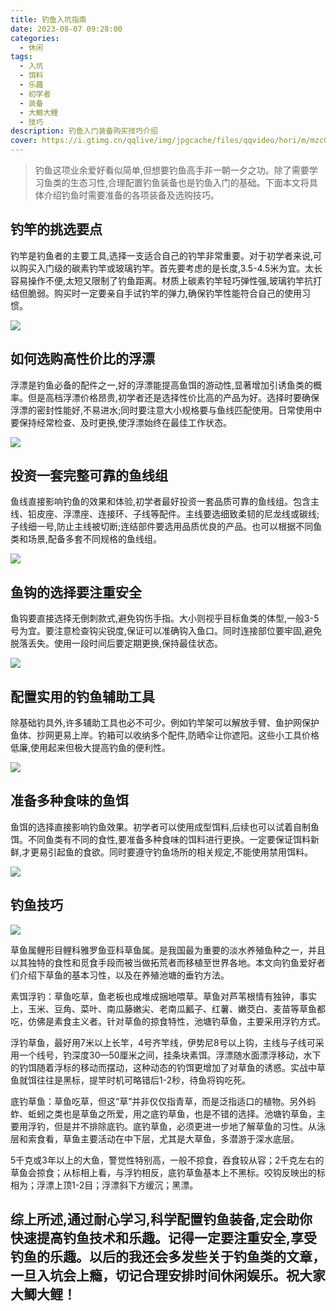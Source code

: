 ```yaml
---
title: 钓鱼入坑指南
date: 2023-08-07 09:28:00
categories:
  - 休闲
tags:
  - 入坑
  - 饵料
  - 乐趣
  - 初学者
  - 装备
  - 大鲫大鲤
  - 技巧
description: 钓鱼入门装备购买技巧介绍
cover: https://i.gtimg.cn/qqlive/img/jpgcache/files/qqvideo/hori/m/mzc00200ui62602.jpg
---
```


> 钓鱼这项业余爱好看似简单,但想要钓鱼高手非一朝一夕之功。除了需要学习鱼类的生态习性,合理配置钓鱼装备也是钓鱼入门的基础。下面本文将具体介绍钓鱼时需要准备的各项装备及选购技巧。

## 钓竿的挑选要点

钓竿是钓鱼者的主要工具,选择一支适合自己的钓竿非常重要。对于初学者来说,可以购买入门级的碳素钓竿或玻璃钓竿。首先要考虑的是长度,3.5-4.5米为宜。太长容易操作不便,太短又限制了钓鱼距离。材质上碳素钓竿轻巧弹性强,玻璃钓竿抗打结但脆弱。购买时一定要亲自手试钓竿的弹力,确保钓竿性能符合自己的使用习惯。

![](https://s2.loli.net/2023/08/07/boQ4qTmAsNerfSO.png)

## 如何选购高性价比的浮漂

浮漂是钓鱼必备的配件之一,好的浮漂能提高鱼饵的游动性,显著增加引诱鱼类的概率。但是高档浮漂价格昂贵,初学者还是选择性价比高的产品为好。选择时要确保浮漂的密封性能好,不易进水;同时要注意大小规格要与鱼线匹配使用。日常使用中要保持经常检查、及时更换,使浮漂始终在最佳工作状态。

![](https://s2.loli.net/2023/08/07/3EGcjXAvswJaZSB.png)

## 投资一套完整可靠的鱼线组

鱼线直接影响钓鱼的效果和体验,初学者最好投资一套品质可靠的鱼线组。包含主线、铅皮座、浮漂座、连接环、子线等配件。主线要选细致柔韧的尼龙线或碳线;子线细一号,防止主线被切断;连结部件要选用品质优良的产品。也可以根据不同鱼类和场景,配备多套不同规格的鱼线组。

![](https://s2.loli.net/2023/08/07/MB1Ftb6PZmXkT4O.png)

## 鱼钩的选择要注重安全

鱼钩要直接选择无倒刺款式,避免钩伤手指。大小则视乎目标鱼类的体型,一般3-5号为宜。要注意检查钩尖锐度,保证可以准确钩入鱼口。同时连接部位要牢固,避免脱落丢失。使用一段时间后要定期更换,保持最佳状态。

![](https://s2.loli.net/2023/08/07/BbpzcWKNgrVI8y6.png)

## 配置实用的钓鱼辅助工具

除基础钓具外,许多辅助工具也必不可少。例如钓竿架可以解放手臂、鱼护网保护鱼体、抄网更易上岸。钓箱可以收纳多个配件,防晒伞让你遮阳。这些小工具价格低廉,使用起来但极大提高钓鱼的便利性。

![](https://s2.loli.net/2023/08/07/xs5JahHiVkcb9nq.png)

## 准备多种食味的鱼饵

鱼饵的选择直接影响钓鱼效果。初学者可以使用成型饵料,后续也可以试着自制鱼饵。不同鱼类有不同的食性,要准备多种食味的饵料进行更换。一定要保证饵料新鲜,才更易引起鱼的食欲。同时要遵守钓鱼场所的相关规定,不能使用禁用饵料。

![](https://s2.loli.net/2023/08/07/2s7obOBEzPaYQ8D.png)

## 钓鱼技巧

![](https://s2.loli.net/2023/08/07/pHcAfN8krixa2mY.png)

草鱼属鲤形目鲤科雅罗鱼亚科草鱼属。是我国最为重要的淡水养殖鱼种之一，并且以其独特的食性和觅食手段而被当做拓荒者而移植至世界各地。本文向钓鱼爱好者们介绍下草鱼的基本习性，以及在养殖池塘的垂钓方法。

素饵浮钓：草鱼吃草，鱼老板也成堆成捆地喂草。草鱼对芦苇根情有独钟，事实上，玉米、豆角、菜叶、南瓜藤嫩尖、老南瓜瓤子、红薯、嫩茭白、麦苗等草鱼都吃，仿佛是素食主义者。针对草鱼的掠食特性，池塘钓草鱼，主要采用浮钓方式。

浮钓草鱼，最好用7米以上长竿，4号齐竿线，伊势尼8号以上钩，主线与子线可采用一个线号，钓深度30—50厘米之间，挂条块素饵。浮漂随水面漂浮移动，水下的钓饵随着浮标的移动而摆动，这种动态的钓饵更增加了对草鱼的诱惑。实战中草鱼就饵往往是黑标，提竿时机可略错后1-2秒，待鱼将钩吃死。

底钓草鱼：草鱼吃草，但这“草”并非仅仅指青草，而是泛指适口的植物。另外蚂蚱、蚯蚓之类也是草鱼之所爱，用之底钓草鱼，也是不错的选择。池塘钓草鱼，主要用浮钓，但是并不排除底钓。底钓草鱼，必须更进一步地了解草鱼的习性。从泳层和索食看，草鱼主要活动在中下层，尤其是大草鱼，多潜游于深水底层。

5千克或3年以上的大鱼，警觉性特别高，一般不掠食，吞食较从容；2千克左右的草鱼会掠食；从标相上看，与浮钓相反，底钓草鱼基本上不黑标。咬钩反映出的标相为；浮漂上顶1-2目；浮漂斜下方缓沉；黑漂。

## 综上所述,通过耐心学习,科学配置钓鱼装备,定会助你快速提高钓鱼技术和乐趣。记得一定要注重安全,享受钓鱼的乐趣。以后的我还会多发些关于钓鱼类的文章，一旦入坑会上瘾，切记合理安排时间休闲娱乐。祝大家大鲫大鲤！